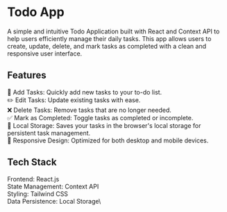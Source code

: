 # Todo App
A simple and intuitive Todo Application built with React and Context API to help users efficiently manage their daily tasks. This app allows users to create, update, delete, and mark tasks as completed with a clean and responsive user interface.

## Features

📝 Add Tasks: Quickly add new tasks to your to-do list.\
✏️ Edit Tasks: Update existing tasks with ease.<br />
❌ Delete Tasks: Remove tasks that are no longer needed. <br />
✅ Mark as Completed: Toggle tasks as completed or incomplete.<br />
💾 Local Storage: Saves your tasks in the browser's local storage for persistent task management.<br />
📱 Responsive Design: Optimized for both desktop and mobile devices.<br />

## Tech Stack

Frontend: React.js\
State Management: Context API\
Styling: Tailwind CSS\
Data Persistence: Local Storage\
